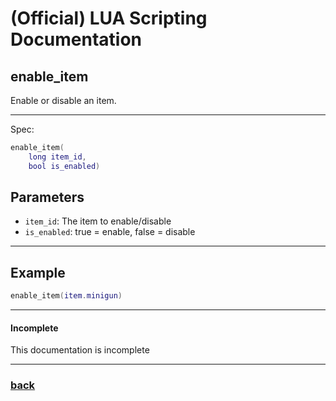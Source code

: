 
# (Official) LUA Scripting Documentation

## enable_item

Enable or disable an item.

___

Spec:

```lua
enable_item(
	long item_id,
	bool is_enabled)
```

## Parameters

- `item_id`: The item to enable/disable
- `is_enabled`: true = enable, false = disable

___

## Example

```lua
enable_item(item.minigun)
```

___

#### Incomplete

This documentation is incomplete

___

### [back](../other)
